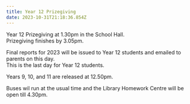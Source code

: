 ```yaml
---
title: Year 12 Prizegiving
date: 2023-10-31T21:18:36.854Z
---
```

Year 12 Prizegiving at 1.30pm in the School Hall.  
Prizegiving finishes by 3.05pm.

Final reports for 2023 will be issued to Year 12 students and emailed to parents on this day.  
This is the last day for Year 12 students. 

Years 9, 10, and 11 are released at 12.50pm. 


Buses wil run at the usual time and the Library Homework Centre will be open till 4.30pm.